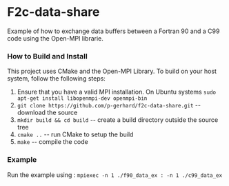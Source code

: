 # F2c-data-share
Example of how to exchange data buffers between a Fortran 90 and a C99 code 
using the Open-MPI librarie.

### How to Build and Install
This project uses CMake and the Open-MPI Library. To build on your host system, follow the following steps:
1. Ensure that you have a valid MPI installation. On Ubuntu systems `sudo apt-get install libopenmpi-dev openmpi-bin`
2. `git clone https://github.com/p-gerhard/f2c-data-share.git` -- download the source
3. `mkdir build && cd build` -- create a build directory outside the source tree
4. `cmake ..` -- run CMake to setup the build
5. `make` -- compile the code

### Example
Run the example using : `mpiexec -n 1 ./f90_data_ex : -n 1 ./c99_data_ex`